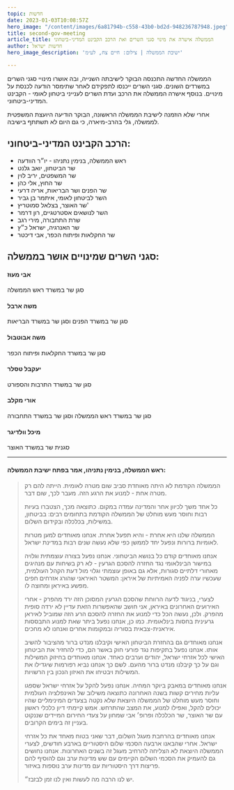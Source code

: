 ```yaml
---
topic: חדשות
date: 2023-01-03T10:08:57Z
hero_image: "/content/images/6a81794b-c558-43b0-bd2d-948236787948.jpeg"
title: second-gov-meeting
article_title: הממשלה אישרה את מינוי סגני השרים ואת הרכב הקבינט המדיני-ביטחוני
author: חדשות ישראל
hero_image_description: 'ישיבת הממשלה | צילום: חיים צח, לע״מ'

---
```

הממשלה החדשה התכנסה הבוקר לישיבתה השנייה, ובה אושרו מינויי סגני השרים במשרדים השונים. סגני השרים ייכנסו לתפקידם לאחר שתימסר הודעה לכנסת על מינויים. בנוסף אישרה הממשלה את הרכב ועדת השרים לענייני ביטחון לאומי - הקבינט המדיני-ביטחוני.

אחרי שלא הוזמנה לישיבת הממשלה הראשונה, הבוקר הודיעה היועצת המשפטית לממשלה, גלי בהרב-מיארה, כי גם היום לא תשתתף בישיבה.

## הרכב הקבינט המדיני-ביטחוני:

* ראש הממשלה, בנימין נתניהו - יו״ר הוודעה
* שר הביטחון, יואב גלנט
* שר המשפטים, יריב לוין
* שר החוץ, אלי כהן
* שר הפנים ושר הבריאות, אריה דרעי
* השר לביטחון לאומי, איתמר בן גביר
* שר האוצר, בצלאל סמוטריץ'
* השר לנושאים אסטרטגיים, רון דרמר
* שרת התחבורה, מירי רגב
* שר האנרגיה, ישראל כ״ץ
* שר החקלאות ופיתוח הכפר, אבי דיכטר

## סגני השרים שמינויים אושר בממשלה:

#### אבי מעוז

סגן שר במשרד ראש הממשלה

#### משה ארבל

סגן שר במשרד הפנים וסגן שר במשרד הבריאות

#### משה אבוטבול

סגן שר במשרד החקלאות ופיתוח הכפר

#### יעקבל טסלר

סגן שר במשרד התרבות והספורט

#### אורי מקלב

סגן שר במשרד ראש הממשלה וסגן שר במשרד התחבורה

#### מיכל וולדיגר

סגנית שר במשרד האוצר

***

#### ראש הממשלה, בנימין נתניהו, אמר בפתח ישיבת הממשלה:

> הממשלה הקודמת לא היתה מאוחדת סביב שום מטרה לאומית. הייתה להם רק מטרה אחת - למנוע את הרגע הזה. מעבר לכך, שום דבר.
>
> כל אחד משך לכיוון אחר והמדינה עמדה במקום. כתוצאה מכך, הצטברו בעיות רבות וחוסר מעש מוחלט של הממשלה הקודמת בתחומים רבים: בביטחון, במשילות, בכלכלה ובקידום השלום.
>
> הממשלה שלנו היא אחרת - והיא תפעל אחרת. אנחנו מאוחדים למען מטרות לאומיות ברורות ונפעל יחד לממשן כפי שלא נעשה שנים רבות במדינת ישראל.
>
> אנחנו מאוחדים קודם כל בנושא הביטחוני. אנחנו נפעל בצורה עוצמתית וגלויה במישור הבינלאומי נגד החזרה להסכם הגרעין - לא רק בשיחות עם מנהיגים מאחורי דלתיים סגורות, אלא גם באופן עוצמתי וגלוי מול דעת הקהל העולמית, שעכשיו ערה לפניה האמיתיות של איראן: המשטר האיראני שהורג אזרחים חפים מפשע באיראן ומחוצה לו.
>
> לצערי, בניגוד לדעה הרווחת שהסכם הגרעין המסוכן הזה ירד מהפרק - אחרי האירועים האחרונים באיראן, אני חושב שהאפשרות הזאת עדיין לא ירדה סופית מהפרק. ולכן, נעשה הכל כדי למנוע את החזרה להסכם הרע הזה שמוביל לאיראן גרעינית בחסות בינלאומית. כמו כן, אנחנו נפעל ביתר שאת למנוע התבססות איראנית-צבאית בסוריה ובמקומות אחרים ואנחנו לא מחכים.
>
> אנחנו מאוחדים גם בהחזרת הביטחון האישי וקיבלנו מנדט ברור מהציבור להשיב אותו. אנחנו נפעל בתקיפות נגד פורעי חוק באשר הם, כדי להחזיר את הביטחון האישי לכל אזרחי ישראל, יהודים וערבים כאחד. אנחנו מאוחדים בחיזוק המשילות וגם על כך קיבלנו מנדט ברור מהעם. לשם כך אנחנו נביא רפורמות שיגדילו את המשילות ויבטיחו את האיזון הנכון בין הרשויות.
>
> אנחנו מאוחדים במאבק ביוקר המחיה. אנחנו נפעל להקל על אזרחי ישראל שספגו עליות מחירים קשות בשנה האחרונה כתוצאה משילוב של האינפלציה העולמית וחוסר מעש מוחלט של הממשלה היוצאת שלא נקטה בצעדים המינימליים שהיו יכולים להקל, ואפילו למנוע, את המצב שהתרחש. אמש קיימתי דיון כלכלי ראשון עם שר האוצר, שר הכלכלה ופרופ׳ אבי שמחון על צעדי החירום המיידים שננקוט בעניין זה בימים הקרובים.
>
> אנחנו מאוחדים בהרחבת מעגל השלום, דבר שאני בטוח מאחד את כל אזרחי ישראל. אחרי שהבאנו ארבעה הסכמי שלום היסטוריים בארבע חודשים, לצערי הממשלה היוצאת לא הצליחה להרחיב מעגל זה בשנים האחרונות. אנחנו נחושים גם להעמיק את הסכמי השלום הקיימים עם שש מדינות ערב וגם להוסיף להם פריצות דרך היסטוריות עם מדינות ערב נוספות באיזור.
>
> יש לנו הרבה מה לעשות ואין לנו זמן לבזבז״.